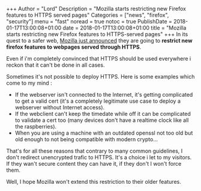 +++
Author = "Lord"
Description = "Mozilla starts restricting new Firefox features to HTTPS served pages"
Categories = ["news", "firefox", "security"]
menu = "fast"
noread = true
notoc = true
PublishDate = 2018-01-17T13:00:08+01:00
date = 2018-01-17T13:00:08+01:00
title = "Mozilla starts restricting new Firefox features to HTTPS-served pages"
+++
In its quest to a safer web, [Mozilla just announced](https://blog.mozilla.org/security/2018/01/15/secure-contexts-everywhere/) they are going to **restrict new firefox features to webpages served through HTTPS**.

Even if i'm completely convinced that HTTPS should be used everywhere i reckon that it can't be done in all cases.

Sometimes it's not possible to deploy HTTPS. Here is some examples which come to my mind :
  - If the webserver isn't connected to the Internet, it's getting complicated to get a valid cert (it's a completely legitimate use case to deploy a webserver without Internet access).
  - If the webclient can't keep the timedate while off it can be complicated to validate a cert too (many devices don't have a realtime clock like all the raspberries).
  - When you are using a machine with an outdated openssl not too old but old enough to not being compatible with modern crypto…

That's for all these reasons that contrary to many common guidelines, I don't redirect unencrypted trafic to HTTPS. It's a choice i let to my visitors. If they wan't secure content they can have it, if they don't I won't force them.

Well, I hope Mozilla won't extend this restriction to their older features.


